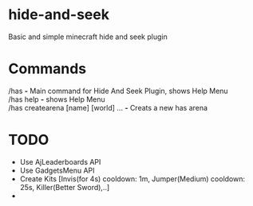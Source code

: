 # hide-and-seek
Basic and simple minecraft hide and seek plugin

# Commands
 /has **-** Main command for Hide And Seek Plugin, shows Help Menu
 <br>/has help **-** shows Help Menu
 <br>/has createarena [name] [world] ... **-** Creats a new has arena


# TODO
- Use AjLeaderboards API
- Use GadgetsMenu API
- Create Kits [Invis(for 4s) cooldown: 1m, Jumper(Medium) cooldown: 25s, Killer(Better Sword),..]
- 
